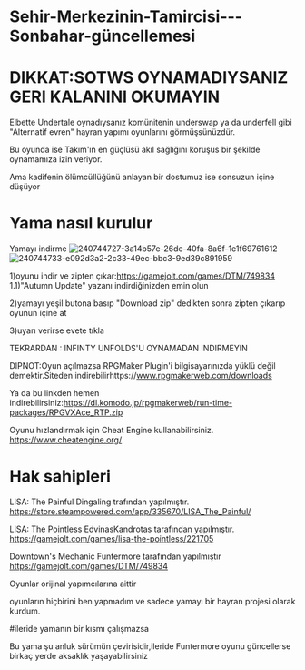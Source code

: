 # Sehir-Merkezinin-Tamircisi---Sonbahar-güncellemesi

# DIKKAT:SOTWS OYNAMADIYSANIZ GERI KALANINI OKUMAYIN

Elbette Undertale oynadıysanız komünitenin underswap ya da underfell gibi "Alternatif evren" hayran yapımı oyunlarını görmüşsünüzdür.

Bu oyunda ise Takım'ın en güçlüsü akıl sağlığını koruşus bir şekilde oynamamıza izin veriyor.

Ama kadifenin ölümcüllüğünü anlayan bir dostumuz ise sonsuzun içine düşüyor

# Yama nasıl kurulur
Yamayı indirme
![240744727-3a14b57e-26de-40fa-8a6f-1e1f69761612](https://github.com/BeytullahEvmek/Sehir-Merkezinin-Tamircisi---Sonbahar-g-ncellemesi/assets/130393344/0eecb47b-555e-44e5-9a1e-56457fdb4e3c)
![240744733-e092d3a2-2c33-49ec-bbc3-9ed39c891959](https://github.com/BeytullahEvmek/Sehir-Merkezinin-Tamircisi---Sonbahar-g-ncellemesi/assets/130393344/d4d6dca3-6f67-4c28-8dde-c16c72815989)

1)oyunu indir ve zipten çıkar:https://gamejolt.com/games/DTM/749834
1.1)"Autumn Update" yazanı indirdiğinizden emin olun

2)yamayı yeşil butona basıp "Download zip" dedikten sonra zipten çıkarıp oyunun içine at

3)uyarı verirse evete tıkla

TEKRARDAN : INFINTY UNFOLDS'U OYNAMADAN INDIRMEYIN

DIPNOT:Oyun açılmazsa RPGMaker Plugin'i bilgisayarınızda yüklü değil demektir.Siteden indirebilirhttps://www.rpgmakerweb.com/downloads

Ya da bu linkden hemen indirebilirsiniz:https://dl.komodo.jp/rpgmakerweb/run-time-packages/RPGVXAce_RTP.zip

Oyunu hızlandırmak için Cheat Engine kullanabilirsiniz. https://www.cheatengine.org/

# Hak sahipleri

LISA: The Painful Dingaling trafından yapılmıştır. https://store.steampowered.com/app/335670/LISA_The_Painful/

LISA: The Pointless EdvinasKandrotas tarafından yapılmıştır. https://gamejolt.com/games/lisa-the-pointless/221705

Downtown's Mechanic Funtermore tarafından yapılmıştır https://gamejolt.com/games/DTM/749834

Oyunlar orijinal yapımcılarına aittir

oyunların hiçbirini ben yapmadım ve sadece yamayı bir hayran projesi olarak kurdum.

#ileride yamanın bir kısmı çalışmazsa

Bu yama şu anluk sürümün çevirisidir,ileride Funtermore oyunu güncellerse birkaç yerde aksaklık yaşayabilirsiniz
